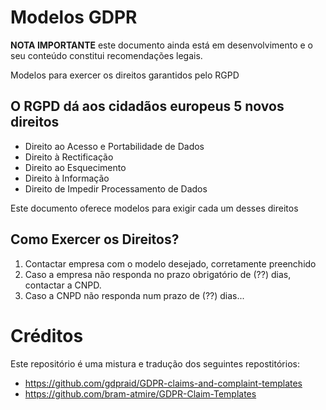# Modelos GDPR

**NOTA IMPORTANTE** este documento ainda está em desenvolvimento e o seu conteúdo constitui recomendações legais.

Modelos para exercer os direitos garantidos pelo RGPD

## O RGPD dá aos cidadãos europeus 5 novos direitos
* Direito ao Acesso e Portabilidade de Dados
* Direito à Rectificação
* Direito ao Esquecimento
* Direito à Informação
* Direito de Impedir Processamento de Dados
 
Este documento oferece modelos para exigir cada um desses direitos

## Como Exercer os Direitos?
1. Contactar empresa com o modelo desejado, corretamente preenchido
2. Caso a empresa não responda no prazo obrigatório de (??) dias, contactar a CNPD.
3. Caso a CNPD não responda num prazo de (??) dias...

# Créditos
Este repositório é uma mistura e tradução dos seguintes repostitórios:
* https://github.com/gdpraid/GDPR-claims-and-complaint-templates
* https://github.com/bram-atmire/GDPR-Claim-Templates


